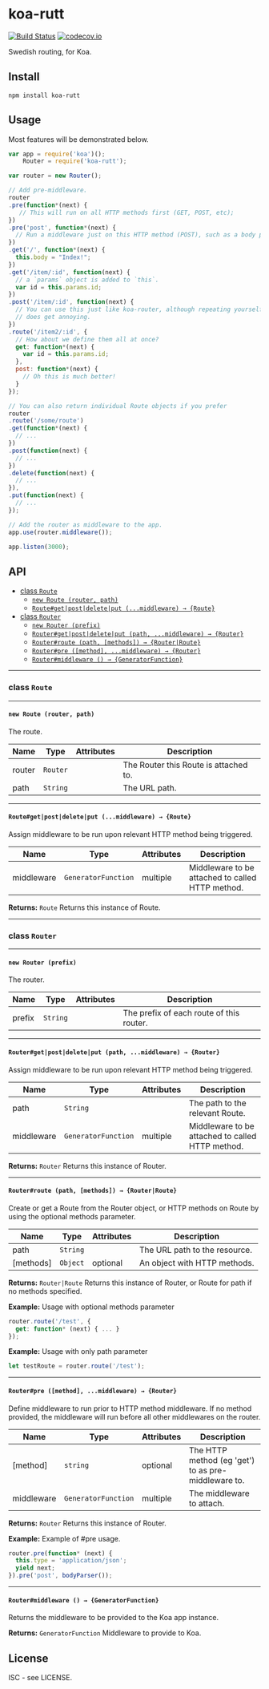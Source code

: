 # koa-rutt

[![Build Status](https://travis-ci.org/bbqsrc/koa-rutt.svg?branch=master)](https://travis-ci.org/bbqsrc/koa-rutt) [![codecov.io](http://codecov.io/github/bbqsrc/koa-rutt/coverage.svg?branch=master)](http://codecov.io/github/bbqsrc/koa-rutt?branch=master)

Swedish routing, for Koa.

## Install

`npm install koa-rutt`

## Usage

Most features will be demonstrated below.

```javascript
var app = require('koa')();
    Router = require('koa-rutt');

var router = new Router();

// Add pre-middleware.
router
.pre(function*(next) {
   // This will run on all HTTP methods first (GET, POST, etc);
})
.pre('post', function*(next) {
  // Run a middleware just on this HTTP method (POST), such as a body parser
})
.get('/', function*(next) {
  this.body = "Index!";
})
.get('/item/:id', function(next) {
  // a `params` object is added to `this`.
  var id = this.params.id;
})
.post('/item/:id', function(next) {
  // You can use this just like koa-router, although repeating yourself
  // does get annoying.
})
.route('/item2/:id', {
  // How about we define them all at once?
  get: function*(next) {
    var id = this.params.id;
  },
  post: function*(next) {
    // Oh this is much better!
  }
});

// You can also return individual Route objects if you prefer
router
.route('/some/route')
.get(function*(next) {
  // ...
})
.post(function(next) {
  // ...
})
.delete(function(next) {
  // ...
}),
.put(function(next) {
  // ...
});

// Add the router as middleware to the app.
app.use(router.middleware());

app.listen(3000);
```

## API

- [class `Route`](#class-route)
  - [`new Route (router, path)`](#new-route-router-path)
  - [`Route#get|post|delete|put (...middleware) → {Route}`](#routegetpostdeleteput-middleware--route)
- [class `Router`](#class-router)
  - [`new Router (prefix)`](#new-router-prefix)
  - [`Router#get|post|delete|put (path, ...middleware) → {Router}`](#routergetpostdeleteput-path-middleware--router)
  - [`Router#route (path, [methods]) → {Router|Route}`](#routerroute-path-methods--routerroute)
  - [`Router#pre ([method], ...middleware) → {Router}`](#routerpre-method-middleware--router)
  - [`Router#middleware () → {GeneratorFunction}`](#routermiddleware---generatorfunction)

---

### class `Route`

---

#### `new Route (router, path)`

The route.

| Name | Type | Attributes | Description |
| ---- | ---- | ---------- | ----------- |
| router | `Router` |  | The Router this Route is attached to. |
| path | `String` |  | The URL path. |

---

#### `Route#get|post|delete|put (...middleware) → {Route}`

Assign middleware to be run upon relevant HTTP method being triggered.

| Name | Type | Attributes | Description |
| ---- | ---- | ---------- | ----------- |
| middleware | `GeneratorFunction` | multiple | Middleware to be attached to called HTTP method. |

**Returns:** `Route` Returns this instance of Route.

---

### class `Router`

---

#### `new Router (prefix)`

The router.

| Name | Type | Attributes | Description |
| ---- | ---- | ---------- | ----------- |
| prefix | `String` |  | The prefix of each route of this router. |

---

#### `Router#get|post|delete|put (path, ...middleware) → {Router}`

Assign middleware to be run upon relevant HTTP method being triggered.

| Name | Type | Attributes | Description |
| ---- | ---- | ---------- | ----------- |
| path | `String` |  | The path to the relevant Route. |
| middleware | `GeneratorFunction` | multiple | Middleware to be attached to called HTTP method. |

**Returns:** `Router` Returns this instance of Router.

---

#### `Router#route (path, [methods]) → {Router|Route}`

Create or get a Route from the Router object, or HTTP methods on Route
by using the optional methods parameter.

| Name | Type | Attributes | Description |
| ---- | ---- | ---------- | ----------- |
| path | `String` |  | The URL path to the resource. |
| [methods] | `Object` | optional | An object with HTTP methods. |

**Returns:** `Router|Route` Returns this instance of Router, or Route for path                         if no methods specified.

**Example:** Usage with optional methods parameter

```javascript
router.route('/test', {
  get: function* (next) { ... }
});
```

**Example:** Usage with only path parameter

```javascript
let testRoute = router.route('/test');
```

---

#### `Router#pre ([method], ...middleware) → {Router}`

Define middleware to run prior to HTTP method middleware. If no method
provided, the middleware will run before all other middlewares on the router.

| Name | Type | Attributes | Description |
| ---- | ---- | ---------- | ----------- |
| [method] | `string` | optional | The HTTP method (eg 'get') to as pre-middleware to. |
| middleware | `GeneratorFunction` | multiple | The middleware to attach. |

**Returns:** `Router` Returns this instance of Router.

**Example:** Example of #pre usage.

```javascript
router.pre(function* (next) {
  this.type = 'application/json';
  yield next;
}).pre('post', bodyParser());
```

---

#### `Router#middleware () → {GeneratorFunction}`

Returns the middleware to be provided to the Koa app instance.

**Returns:** `GeneratorFunction` Middleware to provide to Koa.

## License

ISC - see LICENSE.
